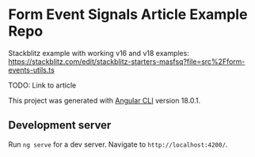 # Form Event Signals Article Example Repo

Stackblitz example with working v16 and v18 examples: https://stackblitz.com/edit/stackblitz-starters-masfsq?file=src%2Fform-events-utils.ts

TODO: Link to article

This project was generated with [Angular CLI](https://github.com/angular/angular-cli) version 18.0.1.

## Development server

Run `ng serve` for a dev server. Navigate to `http://localhost:4200/`.

